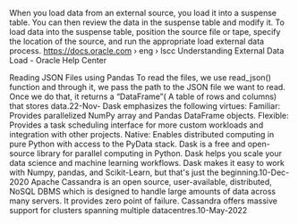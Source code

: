 When you load data from an external source, you load it into a suspense table. You can then review the data in the suspense table and modify it. To load data into the suspense table, position the source file or tape, specify the location of the source, and run the appropriate load external data process.
https://docs.oracle.com › eng › lscc
Understanding External Data Load - Oracle Help Center

Reading JSON Files using Pandas
To read the files, we use read_json() function and through it, we pass the path to the JSON file we want to read. Once we do that, it returns a “DataFrame”( A table of rows and columns) that stores data.22-Nov-
Dask emphasizes the following virtues: Familiar: Provides parallelized NumPy array and Pandas DataFrame objects. Flexible: Provides a task scheduling interface for more custom workloads and integration with other projects. Native: Enables distributed computing in pure Python with access to the PyData stack.
Dask is a free and open-source library for parallel computing in Python. Dask helps you scale your data science and machine learning workflows. Dask makes it easy to work with Numpy, pandas, and Scikit-Learn, but that's just the beginning.10-Dec-2020
Apache Cassandra is an open source, user-available, distributed, NoSQL DBMS which is designed to handle large amounts of data across many servers. It provides zero point of failure. Cassandra offers massive support for clusters spanning multiple datacentres.10-May-2022
